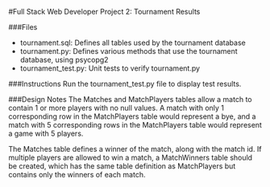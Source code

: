 #Full Stack Web Developer Project 2: Tournament Results


###Files
- tournament.sql: Defines all tables used by the tournament database
- tournament.py: Defines various methods that use the tournament database, using psycopg2
- tournament_test.py: Unit tests to verify tournament.py

###Instructions
Run the tournament_test.py file to display test results.

###Design Notes
The Matches and MatchPlayers tables allow a match to contain 1 or more players with no null values.
A match with only 1 corresponding row in the MatchPlayers table would represent a bye, and a match
with 5 corresponding rows in the MatchPlayers table would represent a game with 5 players.

The Matches table defines a winner of the match, along with the match id. If multiple players are
allowed to win a match, a MatchWinners table should be created, which has the same table definition
as MatchPlayers but contains only the winners of each match.